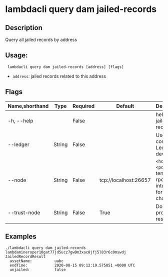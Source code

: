 # lambdacli query dam jailed-records

## Description

Query all jailed records by address

## Usage:

```
 lambdacli query dam jailed-records [address] [flags]
```

- `address`: jailed records related to this address

## Flags

| Name,shorthand | Type   | Required | Default               | Description                                                  |
| -------------- | ------ | -------- | --------------------- | ------------------------------------------------------------ |
| -h, --help     |        | False    |                       | help for jailed-records                                             |
| --ledger       | String | False    |                       | Use a connected Ledger device                                |
| --node         | String | False    | tcp://localhost:26657 | `<host>:<port>`to tendermint rpc interface for this chain    |
| --trust-node   | String | False    | True                  | Don't verify proofs for responses                            |


## Examples
```
./lambdacli query dam jailed-records lambdamineroper10gat77jd5ucz7gw0m3xac8jfj5l83r6c0mswdj
JailedRecordResult
  assetName:          uabc
  endTime:            2020-08-15 09:12:19.575851 +0000 UTC
  unjailed:           false
```

